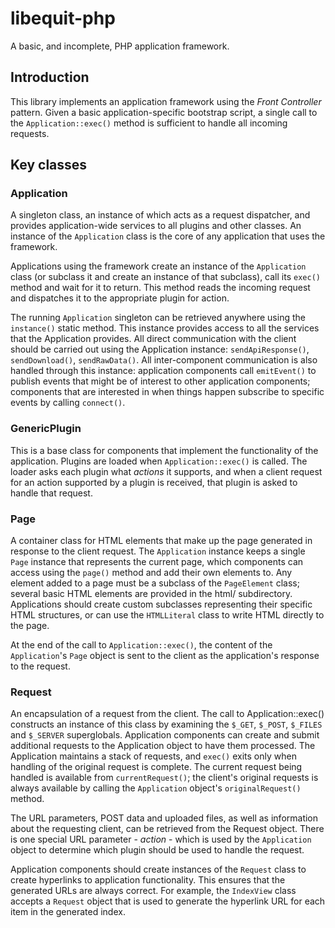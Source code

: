 # libequit-php

A basic, and incomplete, PHP application framework.

## Introduction

This library implements an application framework using the _Front Controller_ pattern. Given a basic application-specific bootstrap script, a single call to the `Application::exec()` method is sufficient to handle all incoming requests.

## Key classes

### Application
A singleton class, an instance of which acts as a request dispatcher, and provides application-wide services to all plugins and other classes. An instance of the `Application` class is the core of any application that uses the framework.

Applications using the framework create an instance of the `Application` class (or subclass it and create an instance of that subclass), call its `exec()` method and wait for it to return. This method reads the incoming request and dispatches it to the appropriate plugin for action.

The running `Application` singleton can be retrieved anywhere using the `instance()` static method. This instance provides access to all the services that the Application provides. All direct communication with the client should be carried out using the Application instance: `sendApiResponse()`, `sendDownload()`, `sendRawData()`. All inter-component communication is also handled through this instance: application components call `emitEvent()` to publish events that might be of interest to other application components; components that are interested in when things happen subscribe to specific events by calling `connect()`.

### GenericPlugin
This is a base class for components that implement the functionality of the application. Plugins are loaded when `Application::exec()` is called. The loader asks each plugin what _actions_ it supports, and when a client request for an action supported by a plugin is received, that plugin is asked to handle that request.

### Page
A container class for HTML elements that make up the page generated in response to the client request. The `Application` instance keeps a single `Page` instance that represents the current page, which components can access using the `page()` method and add their own elements to. Any element added to a page must be a subclass of the `PageElement` class; several basic HTML elements are provided in the html/ subdirectory. Applications should create custom subclasses representing their specific HTML structures, or can use the `HTMLLiteral` class to write HTML directly to the page.

At the end of the call to `Application::exec()`, the content of the `Application`'s `Page` object is sent to the client as the application's response to the request.

### Request
An encapsulation of a request from the client. The call to Application::exec() constructs an instance of this class by examining the `$_GET`, `$_POST`, `$_FILES` and `$_SERVER` superglobals. Application components can create and submit additional requests to the Application object to have them processed. The Application maintains a stack of requests, and `exec()` exits only when handling of the original request is complete. The current request being handled is available from `currentRequest()`; the client's original requests is always available by calling the `Application` object's `originalRequest()` method.

The URL parameters, POST data and uploaded files, as well as information about the requesting client, can be retrieved from the Request object. There is one special URL parameter - _action_ - which is used by the `Application` object to determine which plugin should be used to handle the request.

Application components should create instances of the `Request` class to create hyperlinks to application functionality. This ensures that the generated URLs are always correct. For example, the `IndexView` class accepts a `Request` object that is used to generate the hyperlink URL for each item in the generated index.
